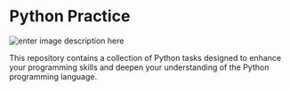 # Python Practice

![enter image description here](https://images.unsplash.com/photo-1538439907460-1596cafd4eff?ixlib=rb-4.0.3&ixid=M3wxMjA3fDB8MHxwaG90by1wYWdlfHx8fGVufDB8fHx8fA==&auto=format&fit=crop&w=2056&q=80)

This repository contains a collection of Python tasks designed to enhance your programming skills and deepen your understanding of the Python programming language.
